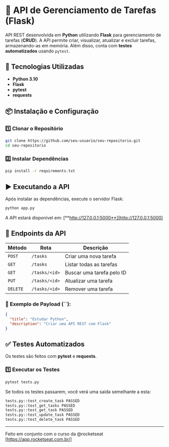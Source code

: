 # 📌 API de Gerenciamento de Tarefas (Flask)

API REST desenvolvida em **Python** utilizando **Flask** para gerenciamento de tarefas (**CRUD**). A API permite criar, visualizar, atualizar e excluir tarefas, armazenando-as em memória. Além disso, conta com **testes automatizados** usando `pytest`.

## 🚀 Tecnologias Utilizadas

- **Python 3.10**
- **Flask**
- **pytest**
- **requests**

## 📦 Instalação e Configuração

### **1️⃣ Clonar o Repositório**

```bash
git clone https://github.com/seu-usuario/seu-repositorio.git
cd seu-repositorio
```

### **2️⃣ Instalar Dependências**

```bash
pip install -r requirements.txt
```

## ▶️ Executando a API

Após instalar as dependências, execute o servidor Flask:

```bash
python app.py
```

A API estará disponível em: [**http://127.0.0.1:5000**](http://127.0.0.1:5000)

## 📌 Endpoints da API

| Método   | Rota          | Descrição                 |
| -------- | ------------- | ------------------------- |
| `POST`   | `/tasks`      | Criar uma nova tarefa     |
| `GET`    | `/tasks`      | Listar todas as tarefas   |
| `GET`    | `/tasks/<id>` | Buscar uma tarefa pelo ID |
| `PUT`    | `/tasks/<id>` | Atualizar uma tarefa      |
| `DELETE` | `/tasks/<id>` | Remover uma tarefa        |

### **📌 Exemplo de Payload (**``**):**

```json
{
  "title": "Estudar Python",
  "description": "Criar uma API REST com Flask"
}
```

## ✅ Testes Automatizados

Os testes são feitos com **pytest** e **requests**.

### **1️⃣ Executar os Testes**

```bash
pytest tests.py
```

Se todos os testes passarem, você verá uma saída semelhante a esta:

```bash
tests.py::test_create_task PASSED
tests.py::test_get_tasks PASSED
tests.py::test_get_task PASSED
tests.py::test_update_task PASSED
tests.py::test_delete_task PASSED
```
---

Feito em conjunto com o curso da @rocketseat [https://app.rocketseat.com.br/]

